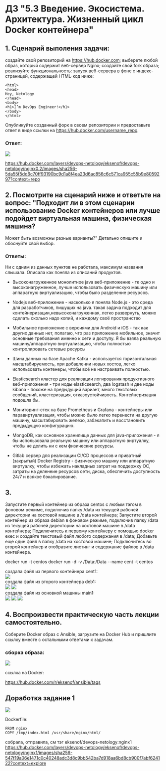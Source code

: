 # ДЗ "5.3 Введение. Экосистема. Архитектура. Жизненный цикл Docker контейнера"

## 1. Сценарий выполения задачи:

создайте свой репозиторий на https://hub.docker.com;
выберете любой образ, который содержит веб-сервер Nginx;
создайте свой fork образа;
реализуйте функциональность: запуск веб-сервера в фоне с индекс-страницей, содержащей HTML-код ниже:

```
<html>
<head>
Hey, Netology
</head>
<body>
<h1>I’m DevOps Engineer!</h1>
</body>
</html>
```

Опубликуйте созданный форк в своем репозитории и предоставьте ответ в виде ссылки на https://hub.docker.com/username_repo.

### Ответ:

![](1.JPG) 
   
https://hub.docker.com/layers/devops-netology/eksenof/devops-netology/nginx0.2/images/sha256-5da55f5dd6c70ff93190bc9d1a8f4ea23d6ac856c6c571ca955c55b9e8059297?context=repo



## 2. Посмотрите на сценарий ниже и ответьте на вопрос: "Подходит ли в этом сценарии использование Docker контейнеров или лучше подойдет виртуальная машина, физическая машина?
Может быть возможны разные варианты?" Детально опишите и обоснуйте свой выбор.

### Ответы:

 
Ни с одним из данных пунктов не работала, максимум названия слышала. Описала как поняла из описаний продуктов.

- Высоконагруженное монолитное java веб-приложение - тк одно и высоконагруженное, лучше использовать физическую машину или аппаратную виртуализацию, чтобы было разделение ресурсов. 

- Nodejs веб-приложение - насколько я поняла Node.js - это среда для разработчиков, пишущих на java. такая задача подходит для контейнеризации,невысоконагруженная, легко развернуть, можно сделать сколько надо копий, и каждому своё пространство

- Мобильное приложение c версиями для Android и iOS - так как других данных нет, полагаю, что раз приложение мобильное, значит основные требования именно к сети и доступу. Я бы взяла реальную машину/аппаратную виртуализацию, чтобы полностью контролировать сетевые ресурсы

- Шина данных на базе Apache Kafka - используется горизонтальная масштабируемость, при добавлении новых хостов, легко использовать контенеры, чтобы всё не настраивать полностью.

- Elasticsearch кластер для реализации логирования продуктивного веб-приложения - три ноды elasticsearch, два logstash и две ноды kibana - 
похоже на предыдущий вариант, много текстовых сообщений, кластеризация, отказоустойчивость. Контейнеризация подошла бы.

- Мониторинг-стек на базе Prometheus и Grafana - контейнеры или паравиртуализация, чтобы можно было легко перенести на другую машину, масштабировать железо, забэкапить и восстановить предыдущую конфигурацию.

- MongoDB, как основное хранилище данных для java-приложения - я бы использовала реальную машину или аппаратную виртуалку, чтобы не делить ни с кем физические ресурсы.

- Gitlab сервер для реализации CI/CD процессов и приватный (закрытый) Docker Registry - физическую машину или аппаратную виртуалку, чтобы избежать накладных затрат на поддержку ОС, затраты на деленеие ресурсов сети, диска,
 обеспечить доступность 24/7 и всякое бэкапирование.

 
 
## 3. 
 Запустите первый контейнер из образа centos c любым тэгом в фоновом режиме, подключив папку /data из текущей рабочей директории на хостовой машине в /data контейнера; 
 Запустите второй контейнер из образа debian в фоновом режиме, подключив папку /data из текущей рабочей директории на хостовой машине в /data контейнера; 
 Подключитесь к первому контейнеру с помощью docker exec и создайте текстовый файл любого содержания в /data; Добавьте еще один файл в папку /data на хостовой машине; 
 Подключитесь во второй контейнер и отобразите листинг и содержание файлов в /data контейнера.
 
 
docker run -t centos
docker run -d -v /Data:/Data --name cent -t centos


создала файл из первого контейнера cent1:   
![](cent1.JPG)   
создала файл из второго контейнера deb1:   
![](deb1.JPG) 
![](cent2.JPG)   
создала файл из основной машины main1:   
![](main1.JPG)
![](deb2.JPG) 
![](cent3.JPG) 



## 4. Воспроизвести практическую часть лекции самостоятельно.

Соберите Docker образ с Ansible, загрузите на Docker Hub и пришлите ссылку вместе с остальными ответами к задачам.


### сборка образа:
![](building.JPG) 

ссылка на Docker:

 https://hub.docker.com/r/eksenof/ansible/tags
 
 
 
 ## Доработка задание 1
 ![](1_1.JPG)
 
 Dockerfile:
 ```
FROM nginx
COPY /tmp/index.html /usr/share/nginx/html/
 ```
 
 собрала, отправила, см тэг eksenof/devops-netology:nginx1
 https://hub.docker.com/layers/devops-netology/eksenof/devops-netology/nginx1/images/sha256-547f19a06e1471c0c40248adc3d8c9bb542ba7d918aa6bd8cb900f7abf624122?context=explore